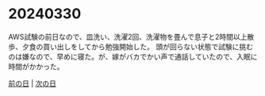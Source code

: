 # 20240330

AWS試験の前日なので、皿洗い、洗濯2回、洗濯物を畳んで息子と2時間以上散歩、夕食の買い出しをしてから勉強開始した。
頭が回らない状態で試験に挑むのは嫌なので、早めに寝た。が、嫁がバカでかい声で通話していたので、入眠に時間がかかった。

[前の日](20240329.md) | [次の日](20240331.md)
